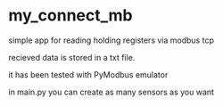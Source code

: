 # my_connect_mb

simple app for reading holding registers via modbus tcp

recieved data is stored in a txt file.

it has been tested with PyModbus emulator

in main.py you can create as many sensors as you want
